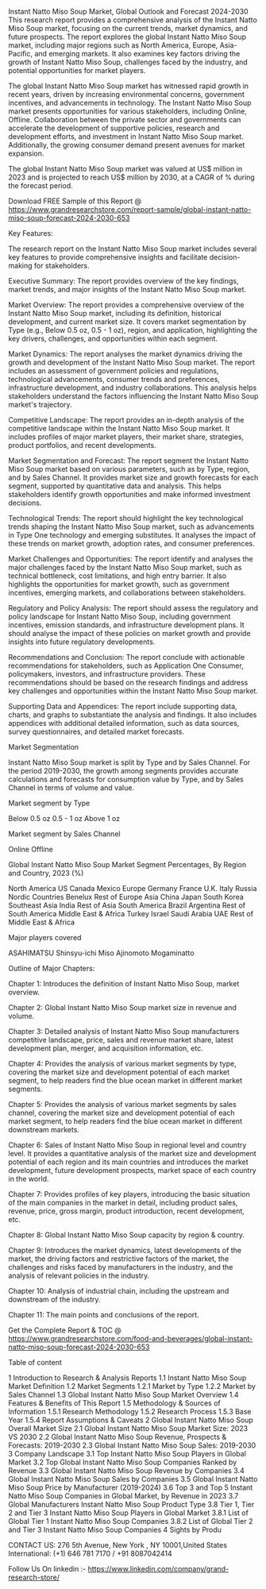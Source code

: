 Instant Natto Miso Soup Market, Global Outlook and Forecast 2024-2030
This research report provides a comprehensive analysis of the Instant Natto Miso Soup market, focusing on the current trends, market dynamics, and future prospects. The report explores the global Instant Natto Miso Soup market, including major regions such as North America, Europe, Asia-Pacific, and emerging markets. It also examines key factors driving the growth of Instant Natto Miso Soup, challenges faced by the industry, and potential opportunities for market players.

The global Instant Natto Miso Soup market has witnessed rapid growth in recent years, driven by increasing environmental concerns, government incentives, and advancements in technology. The Instant Natto Miso Soup market presents opportunities for various stakeholders, including Online, Offline. Collaboration between the private sector and governments can accelerate the development of supportive policies, research and development efforts, and investment in Instant Natto Miso Soup market. Additionally, the growing consumer demand present avenues for market expansion.

The global Instant Natto Miso Soup market was valued at US$ million in 2023 and is projected to reach US$ million by 2030, at a CAGR of % during the forecast period.

Download FREE Sample of this Report @ https://www.grandresearchstore.com/report-sample/global-instant-natto-miso-soup-forecast-2024-2030-653


Key Features:

The research report on the Instant Natto Miso Soup market includes several key features to provide comprehensive insights and facilitate decision-making for stakeholders.

Executive Summary: The report provides overview of the key findings, market trends, and major insights of the Instant Natto Miso Soup market.

Market Overview: The report provides a comprehensive overview of the Instant Natto Miso Soup market, including its definition, historical development, and current market size. It covers market segmentation by Type (e.g., Below 0.5 oz, 0.5 - 1 oz), region, and application, highlighting the key drivers, challenges, and opportunities within each segment.

Market Dynamics: The report analyses the market dynamics driving the growth and development of the Instant Natto Miso Soup market. The report includes an assessment of government policies and regulations, technological advancements, consumer trends and preferences, infrastructure development, and industry collaborations. This analysis helps stakeholders understand the factors influencing the Instant Natto Miso Soup market's trajectory.

Competitive Landscape: The report provides an in-depth analysis of the competitive landscape within the Instant Natto Miso Soup market. It includes profiles of major market players, their market share, strategies, product portfolios, and recent developments.

Market Segmentation and Forecast: The report segment the Instant Natto Miso Soup market based on various parameters, such as by Type, region, and by Sales Channel. It provides market size and growth forecasts for each segment, supported by quantitative data and analysis. This helps stakeholders identify growth opportunities and make informed investment decisions.

Technological Trends: The report should highlight the key technological trends shaping the Instant Natto Miso Soup market, such as advancements in Type One technology and emerging substitutes. It analyses the impact of these trends on market growth, adoption rates, and consumer preferences.

Market Challenges and Opportunities: The report identify and analyses the major challenges faced by the Instant Natto Miso Soup market, such as technical bottleneck, cost limitations, and high entry barrier. It also highlights the opportunities for market growth, such as government incentives, emerging markets, and collaborations between stakeholders.

Regulatory and Policy Analysis: The report should assess the regulatory and policy landscape for Instant Natto Miso Soup, including government incentives, emission standards, and infrastructure development plans. It should analyse the impact of these policies on market growth and provide insights into future regulatory developments.

Recommendations and Conclusion: The report conclude with actionable recommendations for stakeholders, such as Application One Consumer, policymakers, investors, and infrastructure providers. These recommendations should be based on the research findings and address key challenges and opportunities within the Instant Natto Miso Soup market.

Supporting Data and Appendices: The report include supporting data, charts, and graphs to substantiate the analysis and findings. It also includes appendices with additional detailed information, such as data sources, survey questionnaires, and detailed market forecasts.

Market Segmentation

Instant Natto Miso Soup market is split by Type and by Sales Channel. For the period 2019-2030, the growth among segments provides accurate calculations and forecasts for consumption value by Type, and by Sales Channel in terms of volume and value.



Market segment by Type



Below 0.5 oz
0.5 - 1 oz
Above 1 oz


Market segment by Sales Channel



Online
Offline


Global Instant Natto Miso Soup Market Segment Percentages, By Region and Country, 2023 (%)



North America
US
Canada
Mexico
Europe
Germany
France
U.K.
Italy
Russia
Nordic Countries
Benelux
Rest of Europe
Asia
China
Japan
South Korea
Southeast Asia
India
Rest of Asia
South America
Brazil
Argentina
Rest of South America
Middle East & Africa
Turkey
Israel
Saudi Arabia
UAE
Rest of Middle East & Africa


Major players covered



ASAHIMATSU
Shinsyu-ichi Miso
Ajinomoto
Mogaminatto


Outline of Major Chapters:

Chapter 1: Introduces the definition of Instant Natto Miso Soup, market overview.

Chapter 2: Global Instant Natto Miso Soup market size in revenue and volume.

Chapter 3: Detailed analysis of Instant Natto Miso Soup manufacturers competitive landscape, price, sales and revenue market share, latest development plan, merger, and acquisition information, etc.

Chapter 4: Provides the analysis of various market segments by type, covering the market size and development potential of each market segment, to help readers find the blue ocean market in different market segments.

Chapter 5: Provides the analysis of various market segments by sales channel, covering the market size and development potential of each market segment, to help readers find the blue ocean market in different downstream markets.

Chapter 6: Sales of Instant Natto Miso Soup in regional level and country level. It provides a quantitative analysis of the market size and development potential of each region and its main countries and introduces the market development, future development prospects, market space of each country in the world.

Chapter 7: Provides profiles of key players, introducing the basic situation of the main companies in the market in detail, including product sales, revenue, price, gross margin, product introduction, recent development, etc.

Chapter 8: Global Instant Natto Miso Soup capacity by region & country.

Chapter 9: Introduces the market dynamics, latest developments of the market, the driving factors and restrictive factors of the market, the challenges and risks faced by manufacturers in the industry, and the analysis of relevant policies in the industry.

Chapter 10: Analysis of industrial chain, including the upstream and downstream of the industry.

Chapter 11: The main points and conclusions of the report.

Get the Complete Report & TOC @ https://www.grandresearchstore.com/food-and-beverages/global-instant-natto-miso-soup-forecast-2024-2030-653

Table of content

1 Introduction to Research & Analysis Reports
1.1 Instant Natto Miso Soup Market Definition
1.2 Market Segments
1.2.1 Market by Type
1.2.2 Market by Sales Channel
1.3 Global Instant Natto Miso Soup Market Overview
1.4 Features & Benefits of This Report
1.5 Methodology & Sources of Information
1.5.1 Research Methodology
1.5.2 Research Process
1.5.3 Base Year
1.5.4 Report Assumptions & Caveats
2 Global Instant Natto Miso Soup Overall Market Size
2.1 Global Instant Natto Miso Soup Market Size: 2023 VS 2030
2.2 Global Instant Natto Miso Soup Revenue, Prospects & Forecasts: 2019-2030
2.3 Global Instant Natto Miso Soup Sales: 2019-2030
3 Company Landscape
3.1 Top Instant Natto Miso Soup Players in Global Market
3.2 Top Global Instant Natto Miso Soup Companies Ranked by Revenue
3.3 Global Instant Natto Miso Soup Revenue by Companies
3.4 Global Instant Natto Miso Soup Sales by Companies
3.5 Global Instant Natto Miso Soup Price by Manufacturer (2019-2024)
3.6 Top 3 and Top 5 Instant Natto Miso Soup Companies in Global Market, by Revenue in 2023
3.7 Global Manufacturers Instant Natto Miso Soup Product Type
3.8 Tier 1, Tier 2 and Tier 3 Instant Natto Miso Soup Players in Global Market
3.8.1 List of Global Tier 1 Instant Natto Miso Soup Companies
3.8.2 List of Global Tier 2 and Tier 3 Instant Natto Miso Soup Companies
4 Sights by Produ

CONTACT US:
276 5th Avenue, New York , NY 10001,United States
International: (+1) 646 781 7170 / +91 8087042414

Follow Us On linkedin :- https://www.linkedin.com/company/grand-research-store/
